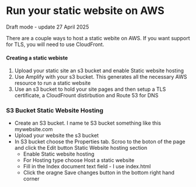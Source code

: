 # Run your static website on AWS

Draft mode - update 27 April 2025

There are a couple ways to host a static webite on AWS.  If you want support for TLS, you will need to use CloudFront.

#### Creating a static webiste
1. Upload your static site an s3 bucket and enable Static website hosting
2. Use Amplify with your s3 bucket.  This generates all the necessary AWS resource to run a static website
3. Use an s3 bucket to hold your site pages and then setup a TLS certificate, a CloudFrount distirbution and Route 53 for DNS

### S3 Bucket Static Website Hosting
* Create an S3 bucket.  I name te S3 bucket something like this mywebsite.com
* Upload your website the s3 bucket
* In S3 bucket choose the Properties tab.  Scroo to the boton of the page and click the Edit button Static Website hosting section
  * Enable Static website hosting
  * For Hosting type choose Host a static website
  * Fill in the Index document text field - I use index.html
  * Click the oragne Save changes button in the bottom right hand corner


